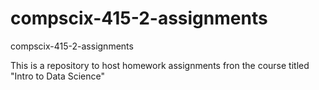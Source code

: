 # compscix-415-2-assignments
compscix-415-2-assignments

This is a repository to host homework assignments fron the course titled "Intro to Data Science"
